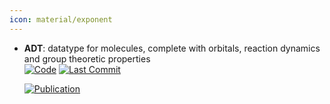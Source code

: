 ```yaml
---
icon: material/exponent
---
```





- **ADT**: datatype for molecules, complete with orbitals, reaction dynamics and group theoretic properties  
    [![Code](https://img.shields.io/github/stars/oliverjgoldstein/Mol-Rep-Haskell-Bayes?style=for-the-badge&logo=github)](https://github.com/oliverjgoldstein/Mol-Rep-Haskell-Bayes) 
    [![Last Commit](https://img.shields.io/github/last-commit/oliverjgoldstein/Mol-Rep-Haskell-Bayes?style=for-the-badge&logo=github)](https://github.com/oliverjgoldstein/Mol-Rep-Haskell-Bayes) 

    [![Publication](https://img.shields.io/badge/Publication-Citations:0-blue?style=for-the-badge&logo=bookstack)](https://doi.org/10.48550/arXiv.2501.13633) 


